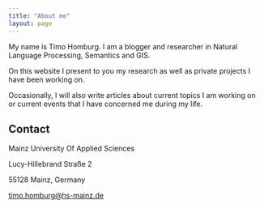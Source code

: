 ```yaml
---
title: "About me"
layout: page
---
```


My name is Timo Homburg. I am a blogger and researcher in Natural Language Processing, Semantics and GIS. 

On this website I present to you my research as well as private projects I have been working on. 

Occasionally, I will also write articles about current topics I am working on or current events that I have concerned me during my life.

## Contact

Mainz University Of Applied Sciences

Lucy-Hillebrand Straße 2

55128 Mainz, Germany

<timo.homburg@hs-mainz.de>
